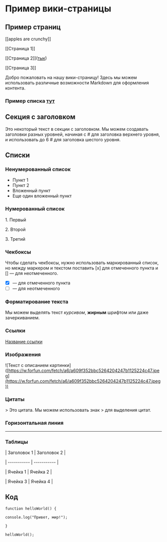 # Пример вики-страницы

## Пример страниц

\[\[apples are crunchy]]

\[\[Страница 1]]

\[\[Страница 2]]\([тык](<Страница 2.md>))

\[\[Страница 3]]

Добро пожаловать на нашу вики-страницу! Здесь мы можем использовать различные возможности Markdown для оформления контента.

### Пример списка [тут](<Пример вики-страницы.md#нумерованный-список>)

## Секция с заголовком

Это некоторый текст в секции с заголовком. Мы можем создавать заголовки разных уровней, начиная с # для заголовка верхнего уровня, и использовать до 6 # для заголовка шестого уровня.

## Списки

### Ненумерованный список

* Пункт 1
* Пункт 2
* Вложенный пункт
* Еще один вложенный пункт

### Нумерованный список

1\. Первый

2\. Второй

3\. Третий

### Чекбоксы

Чтобы сделать чекбоксы, нужно использовать маркированный список, но между маркером и текстом поставить \[x] для отмеченного пункта и \[] — для неотмеченного.

* [x] — для отмеченного пункта
* [ ] — для неотмеченного

### Форматирование текста

Мы можем выделять текст _курсивом_, **жирным** шрифтом или даже зачеркиванием.

### Ссылки

[Название ссылки](https://www.example.com/)

### Изображения

!\[Текст с описанием картинки]\([https://w.forfun.com/fetch/a6/a609f352bbc5264204247b1125224c47.jpeg](https://w.forfun.com/fetch/a6/a609f352bbc5264204247b1125224c47.jpeg))

### Цитаты

\> Это цитата. Мы можем использовать знак > для выделения цитат.

### Горизонтальная линия

***

### Таблицы

\| Заголовок 1 | Заголовок 2 |

\| ----------- | ----------- |

\| Ячейка 1 | Ячейка 2 |

\| Ячейка 3 | Ячейка 4 |

## Код

`function helloWorld() {`

`console.log("Привет, мир!");`

`}`

`helloWorld();`
